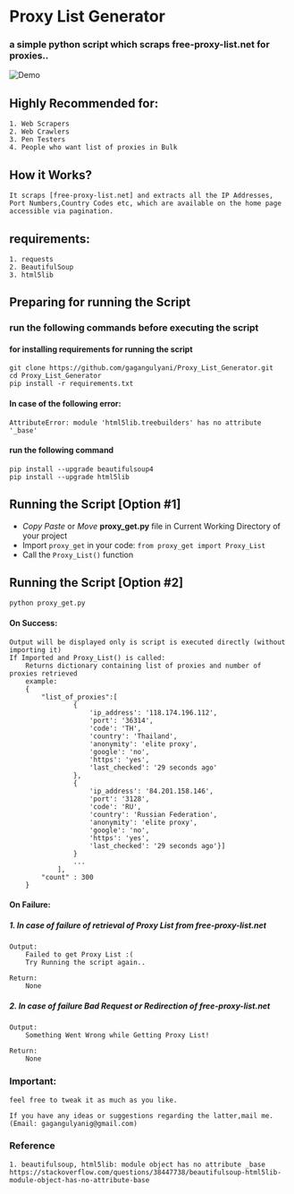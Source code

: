 # Proxy List Generator
### a simple python script which scraps free-proxy-list.net for proxies..

![Demo](demo.gif)

## Highly Recommended for:
    1. Web Scrapers
    2. Web Crawlers
    3. Pen Testers
    4. People who want list of proxies in Bulk

## How it Works?
	It scraps [free-proxy-list.net] and extracts all the IP Addresses, Port Numbers,Country Codes etc, which are available on the home page accessible via pagination.
	
## requirements:
	1. requests
	2. BeautifulSoup
	3. html5lib
	
## Preparing for running the Script
### run the following commands before executing the script
#### for installing requirements for running the script
	git clone https://github.com/gagangulyani/Proxy_List_Generator.git
	cd Proxy_List_Generator
	pip install -r requirements.txt
	
#### In case of the following error:
	AttributeError: module 'html5lib.treebuilders' has no attribute '_base'

#### run the following command 
	pip install --upgrade beautifulsoup4
	pip install --upgrade html5lib

## Running the Script [Option #1]
+ *Copy Paste* or *Move* **proxy_get.py** file in Current Working Directory of your project
+ Import `proxy_get` in your code: `from proxy_get import Proxy_List`
+ Call the `Proxy_List()` function
    
## Running the Script [Option #2]
	python proxy_get.py
  

#### On Success:
    Output will be displayed only is script is executed directly (without importing it)
    If Imported and Proxy_List() is called:
        Returns dictionary containing list of proxies and number of proxies retrieved
        example:
        {
            "list_of_proxies":[
                    {
                        'ip_address': '118.174.196.112',
                        'port': '36314',
                        'code': 'TH',
                        'country': 'Thailand',
                        'anonymity': 'elite proxy',
                        'google': 'no',
                        'https': 'yes',
                        'last_checked': '29 seconds ago'
                    },
                    {
                        'ip_address': '84.201.158.146',
                        'port': '3128',
                        'code': 'RU',
                        'country': 'Russian Federation',
                        'anonymity': 'elite proxy',
                        'google': 'no',
                        'https': 'yes',
                        'last_checked': '29 seconds ago'}] 
                    }
                    ...
                ],
            "count" : 300
        }    
    
#### On Failure:
##### 1. In case of failure of retrieval of Proxy List from free-proxy-list.net
	Output:
		Failed to get Proxy List :(
		Try Running the script again..
		
	Return:
		None
##### 2. In case of failure Bad Request or Redirection of free-proxy-list.net
	Output:
		Something Went Wrong while Getting Proxy List!

	Return:
		None

### Important:

    feel free to tweak it as much as you like.
    
    If you have any ideas or suggestions regarding the latter,mail me.
    (Email: gagangulyanig@gmail.com)

### Reference
	1. beautifulsoup, html5lib: module object has no attribute _base
	https://stackoverflow.com/questions/38447738/beautifulsoup-html5lib-module-object-has-no-attribute-base
